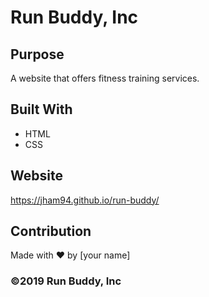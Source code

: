 # Run Buddy, Inc

## Purpose
A website that offers fitness training services. 

## Built With
* HTML
* CSS

## Website
https://jham94.github.io/run-buddy/ 

## Contribution
Made with ❤️ by [your name]

### ©️2019 Run Buddy, Inc 
